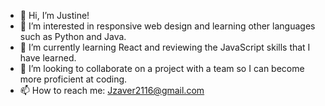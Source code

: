 - 👋 Hi, I’m Justine!
- 👀 I’m interested in responsive web design and learning other languages such as Python and Java.
- 🌱 I’m currently learning React and reviewing the JavaScript skills that I have learned. 
- 💞️ I’m looking to collaborate on a project with a team so I can become more proficient at coding.
- 📫 How to reach me: Jzaver2116@gmail.com


